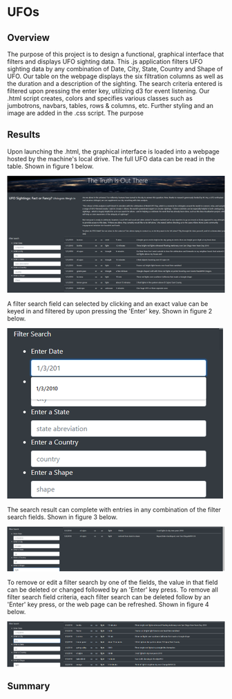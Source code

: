 # UFOs
## Overview
The purpose of this project is to design a functional, graphical interface that filters and displays UFO sighting data. This .js application filters UFO sighting data by any combination of Date, City, State, Country and Shape of UFO. Our table on the webpage displays the six filtration columns as well as the duration and a description of the sighting. The search criteria entered is filtered upon pressing the enter key, utilizing d3 for event listening. Our .html script creates, colors and specifies various classes such as jumbotrons, navbars, tables, rows & columns, etc. Further styling and an image are added in the .css script. The purpose
## Results
Upon launching the .html, the graphical interface is loaded into a webpage hosted by the machine's local drive. The full UFO data can be read in the table. Shown in figure 1 below.

![](Resources/Launch.png)

A filter search field can selected by clicking and an exact value can be keyed in and filtered by upon pressing the 'Enter' key. Shown in figure 2 below.

![](Resources/Search_1_criterion.png)


The search result can complete with entries in any combination of the filter search fields. Shown in figure 3 below.

![](Resources/Search_Result.png)

To remove or edit a filter search by one of the fields, the value in that field can be deleted or changed followed by an 'Enter' key press. To remove all filter search field criteria, each filter search can be deleted follow by an 'Enter' key press, or the web page can be refreshed. Shown in figure 4 below.

![](Resources/Search_Result2.png)

## Summary
